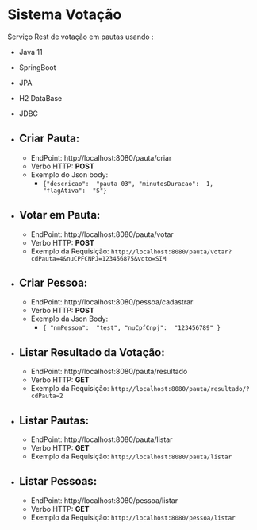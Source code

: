 
# Sistema Votação
Serviço Rest de votação em pautas usando :

 - Java 11
 - SpringBoot
 - JPA
 - H2 DataBase
 - JDBC

 - Criar Pauta: 
	 - 
	 - EndPoint: http://localhost:8080/pauta/criar
	 - Verbo HTTP: **POST**
	 - Exemplo do Json body:
		 -  `{"descricao":  "pauta 03",
"minutosDuracao":  1,
"flagAtiva":  "S"}`
 - Votar em Pauta: 
	 - 
	 - EndPoint: http://localhost:8080/pauta/votar
	 - Verbo HTTP: **POST**
	 - Exemplo da Requisição: `http://localhost:8080/pauta/votar?cdPauta=4&nuCPFCNPJ=123456875&voto=SIM`
 - Criar Pessoa: 
	 - 
	 - EndPoint: http://localhost:8080/pessoa/cadastrar
	 - Verbo HTTP: **POST**
	 - Exemplo da Json Body:
		 - `{
"nmPessoa":  "test",
"nuCpfCnpj":  "123456789"
}`
 - Listar Resultado da Votação:
	 - 
	 - EndPoint: http://localhost:8080/pauta/resultado
	 - Verbo HTTP: **GET**
	 - Exemplo da Requisição: `http://localhost:8080/pauta/resultado/?cdPauta=2`

 - Listar Pautas:
	 - 
	 - EndPoint: http://localhost:8080/pauta/listar
	 - Verbo HTTP: **GET**
	 - Exemplo da Requisição: `http://localhost:8080/pauta/listar`

 - Listar Pessoas:
	 - 
	 - EndPoint: http://localhost:8080/pessoa/listar
	 - Verbo HTTP: **GET**
	 - Exemplo da Requisição: `http://localhost:8080/pessoa/listar`





